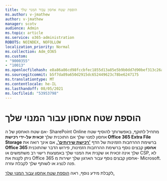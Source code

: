 ```yaml
---
title: הוספת שטח אחסון עבור המנוי שלך
ms.author: v-jmathew
author: v-jmathew
manager: scotv
audience: Admin
ms.topic: article
ms.service: o365-administration
ROBOTS: NOINDEX, NOFOLLOW
localization_priority: Normal
ms.collection: Adm_O365
ms.custom:
- "9000355"
- "10013"
ms.openlocfilehash: e8a86a86cd98fccbfec1855d13a85e5b9b0dd7d90bef313c26a29160528701e9
ms.sourcegitcommit: b5f7da89a650d2915dc652449623c78be6247175
ms.translationtype: MT
ms.contentlocale: he-IL
ms.lasthandoff: 08/05/2021
ms.locfileid: "53953798"
---
```

# <a name="add-storage-space-for-your-subscription"></a>הוספת שטח אחסון עבור המנוי שלך

אם שטח האחסון של ה- SharePoint Online מתחיל לתוקף, באפשרותך [](https://docs.microsoft.com/microsoft-365/commerce/add-storage-space) להוסיף שטח אחסון למנוי שלך אם התוכנית שלך **זכאית על-ידי רכישת Office 365 Extra File Storage** ברשימת ההרחבות הזמינות של הדף **['רכישת שירותים'.](https://go.microsoft.com/fwlink/p/?linkid=868433)** אם אינך רואה את **Office 365 אחסון** קבצים נוסף ברשימת ההרחבות הזמינות, פירוש הדבר שהתוכנית שלך אינה זכאית או שקנית את המנוי שלך באמצעות רישוי רב משתמשים או CSP, לא ניתן לקנות את Office 365 אחסון קבצים נוסף עבור הארגון שלך ישירות מ- Microsoft. פנה לנציג או לשותף שלך לקבלת עזרה.

לקבלת מידע נוסף, ראה [הוספת שטח אחסון עבור המנוי שלך.](https://docs.microsoft.com/microsoft-365/commerce/add-storage-space)
